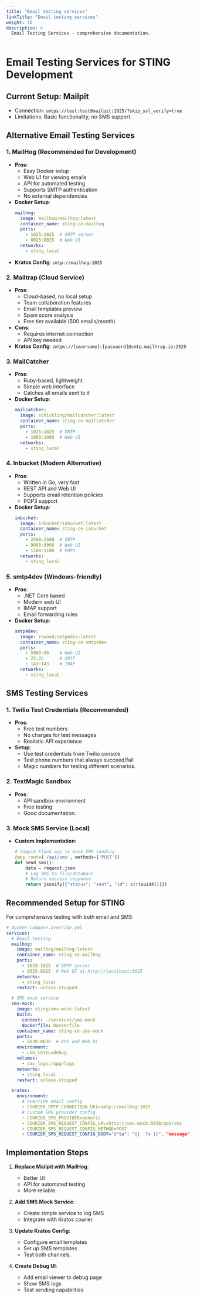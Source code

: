 ```yaml
---
title: "Email testing services"
linkTitle: "Email testing services"
weight: 10
description: >
  Email Testing Services - comprehensive documentation.
---
```


# Email Testing Services for STING Development

## Current Setup: Mailpit
- Connection: `smtps://test:test@mailpit:1025/?skip_ssl_verify=true`
- Limitations: Basic functionality, no SMS support.

## Alternative Email Testing Services

### 1. **MailHog** (Recommended for Development)
- **Pros**: 
  - Easy Docker setup
  - Web UI for viewing emails
  - API for automated testing
  - Supports SMTP authentication
  - No external dependencies
- **Docker Setup**:
  ```yaml
  mailhog:
    image: mailhog/mailhog:latest
    container_name: sting-ce-mailhog
    ports:
      - 1025:1025  # SMTP server
      - 8025:8025  # Web UI
    networks:
      - sting_local
  ```
- **Kratos Config**: `smtp://mailhog:1025`

### 2. **Mailtrap** (Cloud Service)
- **Pros**:
  - Cloud-based, no local setup
  - Team collaboration features
  - Email templates preview
  - Spam score analysis
  - Free tier available (500 emails/month)
- **Cons**: 
  - Requires internet connection
  - API key needed
- **Kratos Config**: `smtps://[username]:[password]@smtp.mailtrap.io:2525`

### 3. **MailCatcher**
- **Pros**:
  - Ruby-based, lightweight
  - Simple web interface
  - Catches all emails sent to it
- **Docker Setup**:
  ```yaml
  mailcatcher:
    image: schickling/mailcatcher:latest
    container_name: sting-ce-mailcatcher
    ports:
      - 1025:1025  # SMTP
      - 1080:1080  # Web UI
    networks:
      - sting_local
  ```

### 4. **Inbucket** (Modern Alternative)
- **Pros**:
  - Written in Go, very fast
  - REST API and Web UI
  - Supports email retention policies
  - POP3 support
- **Docker Setup**:
  ```yaml
  inbucket:
    image: inbucket/inbucket:latest
    container_name: sting-ce-inbucket
    ports:
      - 2500:2500  # SMTP
      - 9000:9000  # Web UI
      - 1100:1100  # POP3
    networks:
      - sting_local
  ```

### 5. **smtp4dev** (Windows-friendly)
- **Pros**:
  - .NET Core based
  - Modern web UI
  - IMAP support
  - Email forwarding rules
- **Docker Setup**:
  ```yaml
  smtp4dev:
    image: rnwood/smtp4dev:latest
    container_name: sting-ce-smtp4dev
    ports:
      - 5000:80    # Web UI
      - 25:25      # SMTP
      - 143:143    # IMAP
    networks:
      - sting_local
  ```

## SMS Testing Services

### 1. **Twilio Test Credentials** (Recommended)
- **Pros**:
  - Free test numbers
  - No charges for test messages
  - Realistic API experience
- **Setup**:
  - Use test credentials from Twilio console
  - Test phone numbers that always succeed/fail
  - Magic numbers for testing different scenarios.

### 2. **TextMagic Sandbox**
- **Pros**:
  - API sandbox environment
  - Free testing
  - Good documentation.

### 3. **Mock SMS Service** (Local)
- **Custom Implementation**:
  ```python
  # Simple Flask app to mock SMS sending
  @app.route('/api/sms', methods=['POST'])
  def send_sms():
      data = request.json
      # Log SMS to file/database
      # Return success response
      return jsonify({"status": "sent", "id": str(uuid4())})
  ```

## Recommended Setup for STING

For comprehensive testing with both email and SMS:

```yaml
# docker-compose.override.yml
services:
  # Email testing
  mailhog:
    image: mailhog/mailhog:latest
    container_name: sting-ce-mailhog
    ports:
      - 1025:1025  # SMTP server
      - 8025:8025  # Web UI at http://localhost:8025
    networks:
      - sting_local
    restart: unless-stopped

  # SMS mock service
  sms-mock:
    image: sting/sms-mock:latest
    build:
      context: ./services/sms-mock
      dockerfile: Dockerfile
    container_name: sting-ce-sms-mock
    ports:
      - 8030:8030  # API and Web UI
    environment:
      - LOG_LEVEL=debug.
    volumes:
      - sms_logs:/app/logs
    networks:
      - sting_local
    restart: unless-stopped

  kratos:
    environment:
      # Override email config
      - COURIER_SMTP_CONNECTION_URI=smtp://mailhog:1025.
      # Custom SMS provider config
      - COURIER_SMS_PROVIDER=generic
      - COURIER_SMS_REQUEST_CONFIG_URL=http://sms-mock:8030/api/sms
      - COURIER_SMS_REQUEST_CONFIG_METHOD=POST
      - COURIER_SMS_REQUEST_CONFIG_BODY='{"to": "{{ .To }}", "message": "{{ .Body }}"}'.
```

## Implementation Steps

1. **Replace Mailpit with MailHog**:
   - Better UI
   - API for automated testing
   - More reliable.

2. **Add SMS Mock Service**:
   - Create simple service to log SMS
   - Integrate with Kratos courier.

3. **Update Kratos Config**:
   - Configure email templates
   - Set up SMS templates
   - Test both channels.

4. **Create Debug UI**:
   - Add email viewer to debug page
   - Show SMS logs
   - Test sending capabilities